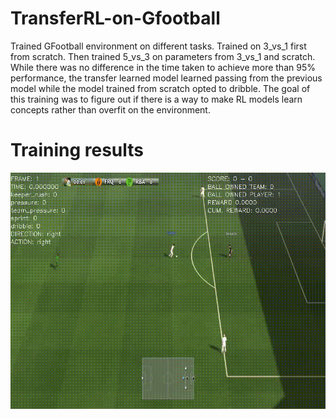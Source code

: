 # TransferRL-on-Gfootball
Trained GFootball environment on different tasks. Trained on 3_vs_1 first from scratch. Then trained 5_vs_3 on parameters from 3_vs_1 and scratch. While there was no difference in the time taken to achieve more than 95% performance, the transfer learned model learned passing from the previous model while the model trained from scratch opted to dribble. The goal of this training was to figure out if there is a way to make RL models learn concepts rather than overfit on the environment.
# Training results
![3_vs_2_scratch](https://github.com/aveen-d/TransferRL-on-Gfootball/blob/master/gifs/3_v_1.gif)
